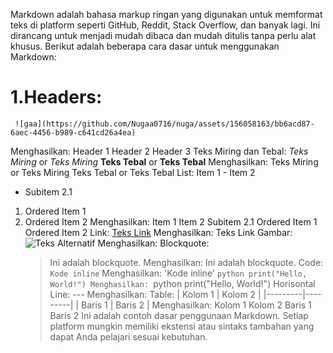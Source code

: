 Markdown adalah bahasa markup ringan yang digunakan untuk memformat teks di platform seperti GitHub, Reddit, Stack Overflow, dan banyak lagi. Ini dirancang untuk menjadi mudah dibaca dan mudah ditulis tanpa perlu alat khusus. Berikut adalah beberapa cara dasar untuk menggunakan Markdown:
# 1.Headers:
     ![gaa](https://github.com/Nugaa0716/nuga/assets/156058163/bb6acd87-6aec-4456-b989-c641cd26a4ea)
  Menghasilkan:
  Header 1
  Header 2
  Header 3
Teks Miring dan Tebal:
          *Teks Miring* or _Teks Miring_
          **Teks Tebal** or __Teks Tebal__
  Menghasilkan:
  Teks Miring or Teks Miring
  Teks Tebal or Teks Tebal
List:
   Item 1
    - Item 2
   - Subitem 2.1
1. Ordered Item 1
2. Ordered Item 2
  Menghasilkan:
  Item 1
  Item 2
  Subitem 2.1
  Ordered Item 1
  Ordered Item 2
Link:
      [Teks Link](http://www.example.com)
  Menghasilkan:
  Teks Link
Gambar:
    ![Teks Alternatif](gambar.jpg)
  Menghasilkan:
Blockquote:
      > Ini adalah blockquote.
  Menghasilkan:
  Ini adalah blockquote.
Code:
    `Kode inline`
  Menghasilkan:
  'Kode inline'
        ```python
        print("Hello, World!")
  Menghasilkan:
        ```python
        print("Hello, World!")
Horisontal Line:
              ---
  Menghasilkan:
Table:
    | Kolom 1 | Kolom 2 |
    |---------|---------|
    | Baris 1 | Baris 2 |
  Menghasilkan:
Kolom 1              	Kolom 2
Baris 1	              Baris 2
Ini adalah contoh dasar penggunaan Markdown. Setiap platform mungkin memiliki ekstensi atau sintaks tambahan yang dapat Anda pelajari sesuai kebutuhan.







